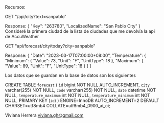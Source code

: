 Recursos:

GET "/api/city?text=sanpablo"

Response:
        {
        "Key": "263780",
        "LocalizedName": "San Pablo City"
        }
Consideré la primera ciudad de la lista de ciudades que me devolvía la api de AccuWeather


GET "api/forecast/city/today?city=sanpablo"

Response:
        {
            "Date": "2023-03-17T07:00:00+08:00",
            "Temperature": {
                "Minimum": {
                    "Value": 73,
                    "Unit": "F",
                    "UnitType": 18
                },
                "Maximum": {
                    "Value": 89,
                    "Unit": "F",
                    "UnitType": 18
                }
            }
        }

Los datos que se guardan en la base de datos son los siguientes

CREATE TABLE `forecast` (
`id` bigint NOT NULL AUTO_INCREMENT,
`city` varchar(255) NOT NULL,
`code` varchar(255) NOT NULL,
`date` datetime NOT NULL,
`temperature_maximum` int NOT NULL,
`temperature_minimum` int NOT NULL,
PRIMARY KEY (`id`)
) ENGINE=InnoDB AUTO_INCREMENT=2 DEFAULT CHARSET=utf8mb4 COLLATE=utf8mb4_0900_ai_ci;



Viviana Herrera
viviana.gh@gmail.com

